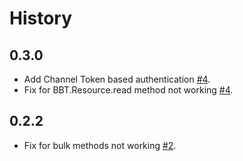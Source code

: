 History
=======

## 0.3.0 

* Add Channel Token based authentication
  [#4](https://github.com/beebotte/bbt_python/issues/3).
* Fix for BBT.Resource.read method not working
  [#4](https://github.com/beebotte/bbt_python/issues/4).

## 0.2.2

* Fix for bulk methods not working 
  [#2](https://github.com/beebotte/bbt_python/pull/2).
